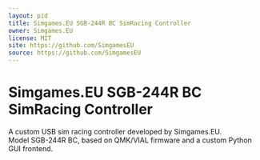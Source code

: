 ```yaml
---
layout: pid
title: Simgames.EU SGB-244R BC SimRacing Controller
owner: Simgames.EU
license: MIT
site: https://github.com/SimgamesEU
source: https://github.com/SimgamesEU
---
```


# Simgames.EU SGB-244R BC SimRacing Controller

A custom USB sim racing controller developed by Simgames.EU.  
Model SGB-244R BC, based on QMK/VIAL firmware and a custom Python GUI frontend.
